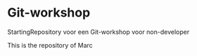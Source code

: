 # Git-workshop
StartingRepository voor een Git-workshop voor non-developer

This is the repository of Marc
